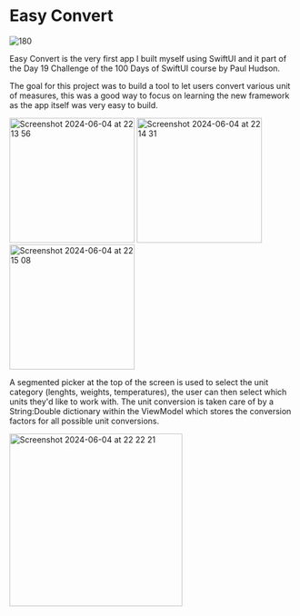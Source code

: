# Easy Convert
![180](https://github.com/AndreaBot/Easy-Convert/assets/128467098/86cb4da2-9c1a-4863-a4d7-be831391ab27)


Easy Convert is the very first app I built myself using SwiftUI and it part of the Day 19 Challenge of the 100 Days of SwiftUI course by Paul Hudson.

The goal for this project was to build a tool to let users convert various unit of measures, this was a good way to focus on learning the new framework as the app itself was very easy to build.

<img width="220" alt="Screenshot 2024-06-04 at 22 13 56" src="https://github.com/AndreaBot/Easy-Convert/assets/128467098/a285647f-80bb-4c78-a00b-3d9162025baa">  <img width="220" alt="Screenshot 2024-06-04 at 22 14 31" src="https://github.com/AndreaBot/Easy-Convert/assets/128467098/4f9ce3ea-a22c-4d52-bcee-0388e6626934">  <img width="220" alt="Screenshot 2024-06-04 at 22 15 08" src="https://github.com/AndreaBot/Easy-Convert/assets/128467098/60ecfed7-cc47-4715-9581-b3da933f3576">

A segmented picker at the top of the screen is used to select the unit category (lenghts, weights, temperatures), the user can then select which units they'd like to work with.
The unit conversion is taken care of by a String:Double dictionary within the ViewModel which stores the conversion factors for all possible unit conversions.

<img width="304" alt="Screenshot 2024-06-04 at 22 22 21" src="https://github.com/AndreaBot/Easy-Convert/assets/128467098/11ab4150-f2e4-41bb-abaa-c5857d8e33d3">
